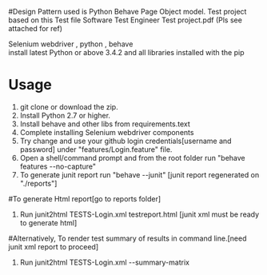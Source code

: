 #Design Pattern used is Python Behave Page Object model.
Test project based on this Test file Software Test Engineer Test project.pdf (Pls see attached for ref)

Selenium webdriver , python , behave  
install latest Python or above 3.4.2 and all libraries installed with the pip

# Usage  
1. git clone or download the zip.
3. Install Python 2.7 or higher.
4. Install behave and other libs from requirements.text
5. Complete installing Selenium webdriver components
6. Try change and use your github login credentials[username and password] under "features/Login.feature" file.
6. Open a shell/command prompt and from the root folder run "behave features --no-capture"
7. To generate junit report run "behave --junit" [junit report regenerated on "./reports"]
   
#To generate Html report[go to reports folder]
1. Run junit2html TESTS-Login.xml testreport.html [junit xml must be ready to generate html]

#Alternatively, To render test summary of results in command line.[need junit xml report to proceed]
1. Run junit2html TESTS-Login.xml --summary-matrix
